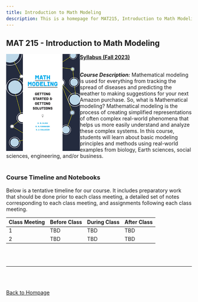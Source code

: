 ```yaml
---
title: Introduction to Math Modeling
description: This is a homepage for MAT215, Introduction to Math Modeling, with Dr. Gilbert at Southern New Hampshire University. This general education course provides students with a first exposure to the construction and analysis of mathematical models. Mathematical models and modeling are for everyone!
---
```


## MAT 215 - Introduction to Math Modeling

<img src="/SiteFiles/MathModelingHandbook_SIAM.jpg" align="left" width=200> [**Syllabus (Fall 2023)**](https://drive.google.com/file/d/1VaD79ZLvhvf-UqYlBnwD0PSDABmWGiaP/view?usp=share_link)<br/>
<br/>

***Course Description:*** Mathematical modeling is used for everything from tracking the spread of diseases 
and predicting the weather to making suggestions for your next Amazon purchase. So, what is Mathematical 
modeling? Mathematical modeling is the process of creating simplified representations of often complex 
real-world phenomena that helps us more easily understand and analyze these complex systems. In this course, 
students will learn about basic modeling principles and methods using real-world examples from biology, 
Earth sciences, social sciences, engineering, and/or business.<br/>
<br/>

### Course Timeline and Notebooks

Below is a tentative timeline for our course. It includes preparatory work that should be done prior to each 
class meeting, a detailed set of notes corresponding to each class meeting, and assignments following each 
class meeting.<br/>

| Class Meeting | Before Class | During Class | After Class |
|---------------|--------------|--------------|-------------|
| 1 | TBD | TBD | TBD |
| 2 | TBD | TBD | TBD |

<br/>
<br/>

***

<br/>
<br/>

[Back to Hompage](https://agmath.github.io/)
